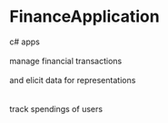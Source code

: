 # FinanceApplication
c# apps<br><br>
manage financial transactions<br><br>
and elicit data for representations<br><br>
<br>
track spendings of users<br><br>
